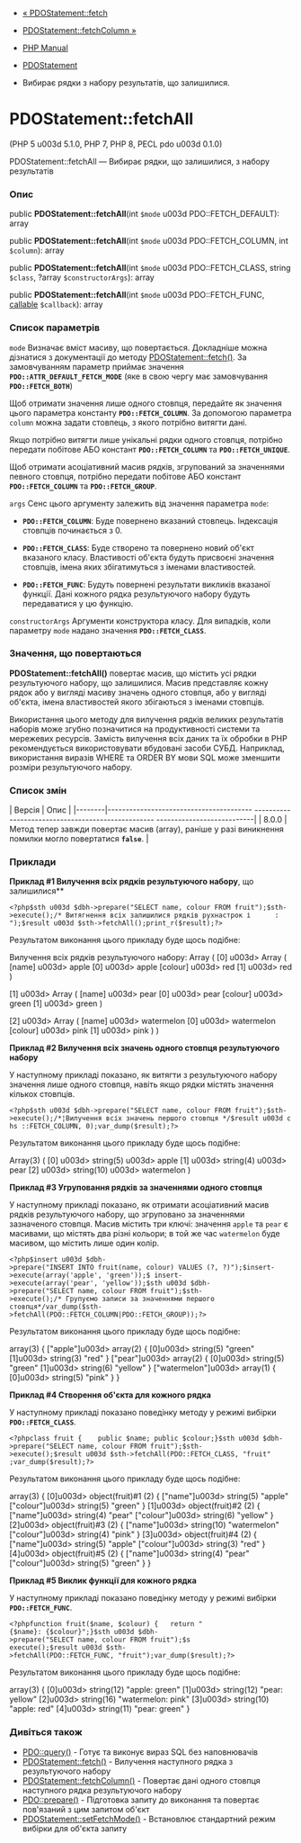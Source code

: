 - [« PDOStatement::fetch](pdostatement.fetch.md)
- [PDOStatement::fetchColumn »](pdostatement.fetchcolumn.md)

- [PHP Manual](index.md)
- [PDOStatement](class.pdostatement.md)
- Вибирає рядки з набору результатів, що залишилися.

# PDOStatement::fetchAll

(PHP 5 u003d 5.1.0, PHP 7, PHP 8, PECL pdo u003d 0.1.0)

PDOStatement::fetchAll — Вибирає рядки, що залишилися, з набору
результатів

### Опис

public **PDOStatement::fetchAll**(int `$mode` u003d PDO::FETCH_DEFAULT):
array

public **PDOStatement::fetchAll**(int `$mode` u003d PDO::FETCH_COLUMN, int
`$column`): array

public **PDOStatement::fetchAll**(int `$mode` u003d PDO::FETCH_CLASS, string
`$class`, ?array `$constructorArgs`): array

public **PDOStatement::fetchAll**(int `$mode` u003d PDO::FETCH_FUNC,
[callable](language.types.callable.md) `$callback`): array

### Список параметрів

`mode`
Визначає вміст масиву, що повертається. Докладніше можна дізнатися з
документації до методу [PDOStatement::fetch()](pdostatement.fetch.md).
За замовчуванням параметр приймає значення
**`PDO::ATTR_DEFAULT_FETCH_MODE`** (яке в свою чергу має
замовчування **`PDO::FETCH_BOTH`**)

Щоб отримати значення лише одного стовпця, передайте як
значення цього параметра константу **`PDO::FETCH_COLUMN`**. За допомогою
параметра `column` можна задати стовпець, з якого потрібно витягти
дані.

Якщо потрібно витягти лише унікальні рядки одного стовпця, потрібно
передати побітове АБО констант **`PDO::FETCH_COLUMN`** та
**`PDO::FETCH_UNIQUE`**.

Щоб отримати асоціативний масив рядків, згрупований за значеннями
певного стовпця, потрібно передати побітове АБО констант
**`PDO::FETCH_COLUMN`** та **`PDO::FETCH_GROUP`**.

`args`
Сенс цього аргументу залежить від значення параметра `mode`:

- **`PDO::FETCH_COLUMN`**: Буде повернено вказаний стовпець.
Індексація стовпців починається з 0.

- **`PDO::FETCH_CLASS`**: Буде створено та повернено новий об'єкт
вказаного класу. Властивості об'єкта будуть присвоєні значення
стовпців, імена яких збігатимуться з іменами властивостей.

- **`PDO::FETCH_FUNC`**: Будуть повернені результати викликів вказаної
функції. Дані кожного рядка результуючого набору будуть
передаватися у цю функцію.

`constructorArgs`
Аргументи конструктора класу. Для випадків, коли параметру `mode`
надано значення **`PDO::FETCH_CLASS`**.

### Значення, що повертаються

**PDOStatement::fetchAll()** повертає масив, що містить усі
рядки результуючого набору, що залишилися. Масив представляє кожну
рядок або у вигляді масиву значень одного стовпця, або у вигляді об'єкта,
імена властивостей якого збігаються з іменами стовпців.

Використання цього методу для вилучення рядків великих результатів
наборів може згубно позначитися на продуктивності системи та мережевих
ресурсів. Замість вилучення всіх даних та їх обробки в PHP
рекомендується використовувати вбудовані засоби СУБД. Наприклад,
використання виразів WHERE та ORDER BY мови SQL може зменшити
розміри результуючого набору.

### Список змін

| Версія | Опис |
|--------|---------------------------------------- -------------------------------------------------- ---------------------------|
| 8.0.0 | Метод тепер завжди повертає масив (array), раніше у разі виникнення помилки могло повертатися **`false`**. |

### Приклади

**Приклад #1 Вилучення всіх рядків результуючого набору**, що залишилися**

` <?php$sth u003d $dbh->prepare("SELECT name, colour FROM fruit");$sth->execute();/* Витягнення всіх залишилися рядків рухнастрок і      :
");$result u003d $sth->fetchAll();print_r($result);?> `

Результатом виконання цього прикладу буде щось подібне:

Вилучення всіх рядків результуючого набору:
Array
(
[0] u003d> Array
(
[name] u003d> apple
[0] u003d> apple
[colour] u003d> red
[1] u003d> red
)

[1] u003d> Array
(
[name] u003d> pear
[0] u003d> pear
[colour] u003d> green
[1] u003d> green
)

[2] u003d> Array
(
[name] u003d> watermelon
[0] u003d> watermelon
[colour] u003d> pink
[1] u003d> pink
)
)

**Приклад #2 Вилучення всіх значень одного стовпця результуючого
набору**

У наступному прикладі показано, як витягти з результуючого набору
значення лише одного стовпця, навіть якщо рядки містять значення
кількох стовпців.

` <?php$sth u003d $dbh->prepare("SELECT name, colour FROM fruit");$sth->execute();/*¦Вилучення всіх значень першого стовпця */$result u003d chs ::FETCH_COLUMN, 0);var_dump($result);?> `

Результатом виконання цього прикладу буде щось подібне:

Array(3)
(
[0] u003d>
string(5) u003d> apple
[1] u003d>
string(4) u003d> pear
[2] u003d>
string(10) u003d> watermelon
)

**Приклад #3 Угруповання рядків за значеннями одного стовпця**

У наступному прикладі показано, як отримати асоціативний масив рядків
результуючого набору, що згруповано за значеннями зазначеного стовпця.
Масив містить три ключі: значення `apple` та `pear` є масивами,
що містять два різні кольори; в той же час `watermelon` буде масивом,
що містить лише один колір.

` <?php$insert u003d $dbh->prepare("INSERT INTO fruit(name, colour) VALUES (?, ?)");$insert->execute(array('apple', 'green'));$ insert->execute(array('pear', 'yellow'));$sth u003d $dbh->prepare("SELECT name, colour FROM fruit");$sth->execute();/* Групуємо записи за значеннями першого стовпця*/var_dump($sth->fetchAll(PDO::FETCH_COLUMN|PDO::FETCH_GROUP));?> `

Результатом виконання цього прикладу буде щось подібне:

array(3) {
["apple"]u003d>
array(2) {
[0]u003d>
string(5) "green"
[1]u003d>
string(3) "red"
}
["pear"]u003d>
array(2) {
[0]u003d>
string(5) "green"
[1]u003d>
string(6) "yellow"
}
["watermelon"]u003d>
array(1) {
[0]u003d>
string(5) "pink"
}
}

**Приклад #4 Створення об'єкта для кожного рядка**

У наступному прикладі показано поведінку методу у режимі вибірки
**`PDO::FETCH_CLASS`**.

`<?phpclass fruit {    public $name; public $colour;}$sth u003d $dbh->prepare("SELECT name, colour FROM fruit");$sth->execute();$result u003d $sth->fetchAll(PDO::FETCH_CLASS, "fruit" ;var_dump($result);?> `

Результатом виконання цього прикладу буде щось подібне:

array(3) {
[0]u003d>
object(fruit)#1 (2) {
["name"]u003d>
string(5) "apple"
["colour"]u003d>
string(5) "green"
}
[1]u003d>
object(fruit)#2 (2) {
["name"]u003d>
string(4) "pear"
["colour"]u003d>
string(6) "yellow"
}
[2]u003d>
object(fruit)#3 (2) {
["name"]u003d>
string(10) "watermelon"
["colour"]u003d>
string(4) "pink"
}
[3]u003d>
object(fruit)#4 (2) {
["name"]u003d>
string(5) "apple"
["colour"]u003d>
string(3) "red"
}
[4]u003d>
object(fruit)#5 (2) {
["name"]u003d>
string(4) "pear"
["colour"]u003d>
string(5) "green"
}
}

**Приклад #5 Виклик функції для кожного рядка**

У наступному прикладі показано поведінку методу у режимі вибірки
**`PDO::FETCH_FUNC`**.

` <?phpfunction fruit($name, $colour) {   return "{$name}: {$colour}";}$sth u003d $dbh->prepare("SELECT name, colour FROM fruit");$s execute();$result u003d $sth->fetchAll(PDO::FETCH_FUNC, "fruit");var_dump($result);?> `

Результатом виконання цього прикладу буде щось подібне:

array(3) {
[0]u003d>
string(12) "apple: green"
[1]u003d>
string(12) "pear: yellow"
[2]u003d>
string(16) "watermelon: pink"
[3]u003d>
string(10) "apple: red"
[4]u003d>
string(11) "pear: green"
}

### Дивіться також

- [PDO::query()](pdo.query.md) - Готує та виконує
вираз SQL без наповнювачів
- [PDOStatement::fetch()](pdostatement.fetch.md) - Вилучення
наступного рядка з результуючого набору
- [PDOStatement::fetchColumn()](pdostatement.fetchcolumn.md) -
Повертає дані одного стовпця наступного рядка результуючого
набору
- [PDO::prepare()](pdo.prepare.md) - Підготовка запиту до
виконання та повертає пов'язаний з цим запитом об'єкт
- [PDOStatement::setFetchMode()](pdostatement.setfetchmode.md) -
Встановлює стандартний режим вибірки для об'єкта запиту
